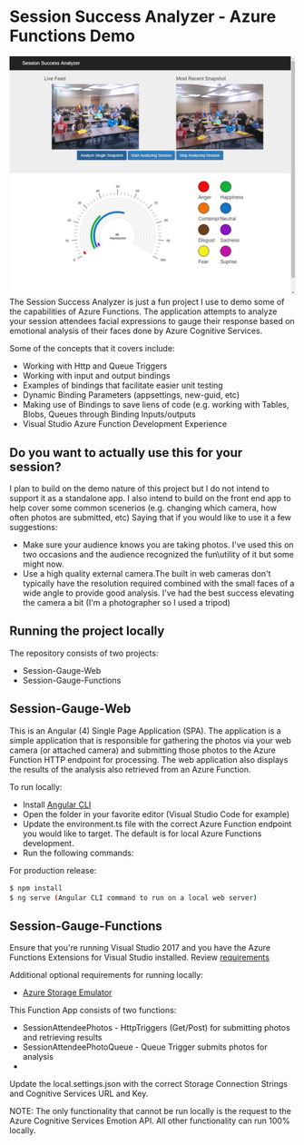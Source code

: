 # Session Success Analyzer - Azure Functions Demo
![Session Success Analyzer](https://github.com/joshdcar/session-success-gauge-azure-functions/blob/master/session_success_analyzer_app.png "Session Success Analyzer")
The Session Success Analyzer is just a fun project I use to demo some of the capabilities of Azure Functions. The application attempts to analyze your session attendees facial expressions to gauge their response based on emotional analysis of their faces done by Azure Cognitive Services.  

Some of the concepts that it covers include:
- Working with Http and Queue Triggers
- Working with input and output bindings
- Examples of bindings that facilitate easier unit testing
- Dynamic Binding Parameters (appsettings, new-guid, etc)
- Making use of Bindings to save liens of code (e.g. working with Tables, Blobs, Queues through Binding Inputs/outputs
- Visual Studio Azure Function Development Experience

## Do you want to actually use this for your session?
I plan to build on the demo nature of this project but I do not intend to support it as a standalone app. I also intend to build on the front end app to help cover some common scenerios (e.g. changing which camera, how often photos are submitted, etc) Saying that if you would like to use it a few suggestions:

- Make sure your audience knows you are taking photos. I've used this on two occasions and the audience recognized the fun\utility of it but some might now.
- Use a high quality external camera.The built in web cameras don't typically have the resolution required combined with the small faces of a wide angle to provide good analysis.  I've had the best success elevating the camera a bit (I'm a photographer so I used a tripod)

## Running the project locally 

The repository consists of two projects:
- Session-Gauge-Web 
- Session-Gauge-Functions

## Session-Gauge-Web
This is an Angular (4) Single Page Application (SPA). The application is a simple application that is responsible for gathering the photos via your web camera (or attached camera) and submitting those photos to the Azure Function HTTP endpoint for processing.  The web application also displays the results of the analysis also retrieved from an Azure Function. 

To run locally:
- Install [Angular CLI](https://cli.angular.io/) 
- Open the folder in your favorite editor (Visual Studio Code for example)
- Update the environment.ts file with the correct Azure Function endpoint you would like to target. The default is for local Azure Functions development.
- Run the following commands:

For production release:
```sh
$ npm install
$ ng serve (Angular CLI command to run on a local web server)
```

## Session-Gauge-Functions
Ensure that you're running Visual Studio 2017 and you have the Azure Functions Extensions for Visual Studio installed. Review [requirements](https://docs.microsoft.com/en-us/azure/azure-functions/functions-develop-vs)

Additional optional requirements for running locally:
- [Azure Storage Emulator](https://docs.microsoft.com/en-us/azure/storage/common/storage-use-emulator) 

This Function App consists of two functions:
- SessionAttendeePhotos - HttpTriggers (Get/Post) for submitting photos and retrieving results
- SessionAttendeePhotoQueue - Queue Trigger submits photos for analysis
- 
Update the local.settings.json with the correct Storage Connection Strings and Cognitive Services URL and Key. 

NOTE: The only functionality that cannot be run locally is the request to the Azure Cognitive Services Emotion API. All other functionality can run 100% locally.

